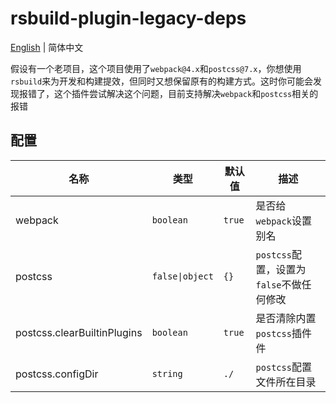 # rsbuild-plugin-legacy-deps

[English](README.md) | 简体中文

假设有一个老项目，这个项目使用了`webpack@4.x`和`postcss@7.x`，你想使用`rsbuild`来为开发和构建提效，但同时又想保留原有的构建方式。这时你可能会发现报错了，这个插件尝试解决这个问题，目前支持解决`webpack`和`postcss`相关的报错

## 配置

| 名称                         | 类型            | 默认值  | 描述                                     |
| --------------------------- | --------------- | ------ | --------------------------------------- |
| webpack                     | `boolean`       | `true` | 是否给`webpack`设置别名                    |
| postcss                     | `false\|object` | `{}`   | `postcss`配置，设置为`false`不做任何修改 |
| postcss.clearBuiltinPlugins | `boolean`       | `true` | 是否清除内置`postcss`插件件                |
| postcss.configDir           | `string`        | `./`   | `postcss`配置文件所在目录                  |
